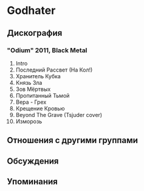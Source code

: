 # Godhater



## Дискография

### "Odium" 2011, Black Metal

01. Intro
02. Последний Рассвет (На Кол!)
03. Хранитель Кубка
04. Князь Зла
05. Зов Мёртвых
06. Пропитанный Тьмой
07. Вера - Грех
08. Крещение Кровью
09. Beyond The Grave (Tsjuder cover)
10. Изморозь


## Отношения с другими группами


## Обсуждения


## Упоминания

